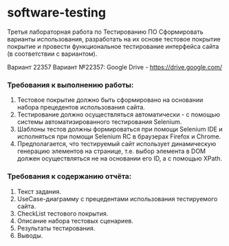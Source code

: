 # software-testing
Третья лабораторная работа по Тестированию ПО
Сформировать варианты использования, разработать на их основе тестовое покрытие покрытие и провести функциональное тестирование интерфейса сайта (в соответствии с вариантом).

Вариант 
22357
Вариант №22357: Google Drive - https://drive.google.com/
<h3>Требования к выполнению работы:</h3>
<ol>
<li>Тестовое покрытие должно быть сформировано на основании набора прецедентов использования сайта.</li>
<li>Тестирование должно осуществляться автоматически - с помощью системы автоматизированного тестирования Selenium.</li>
<li>Шаблоны тестов должны формироваться при помощи Selenium IDE и исполняться при помощи Selenium RC в браузерах Firefox и Chrome.</li>
<li>Предполагается, что тестируемый сайт использует динамическую генерацию элементов на странице, т.е. выбор элемента в DOM должен осуществляться не на основании его ID, а с помощью XPath.</li>
</ol>

<h3>Требования к содержанию отчёта:</h3>
<ol>
<li>Текст задания.</li>
<li>UseCase-диаграмму с прецедентами использования тестируемого сайта.</li>
<li>CheckList тестового покрытия.</li>
<li>Описание набора тестовых сценариев.</li>
<li>Результаты тестирования.</li>
<li>Выводы.</li>
</ol>

